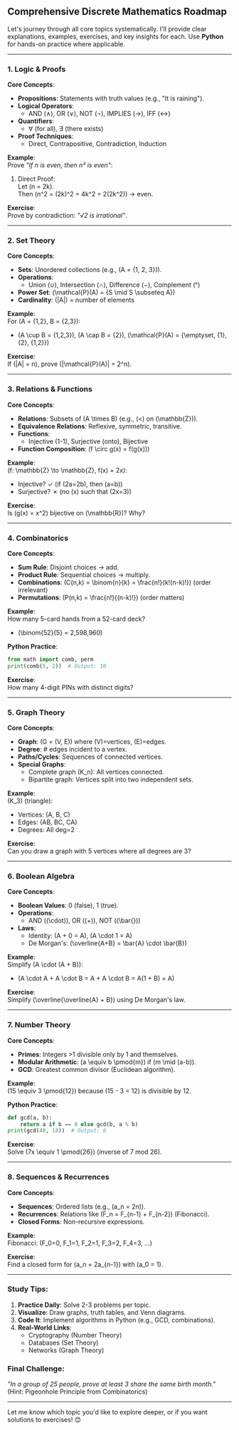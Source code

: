 ## Comprehensive Discrete Mathematics Roadmap  
Let's journey through all core topics systematically. I'll provide clear explanations, examples, exercises, and key insights for each. Use **Python** for hands-on practice where applicable.

---

### **1. Logic & Proofs**  
**Core Concepts**:  
- **Propositions**: Statements with truth values (e.g., "It is raining").  
- **Logical Operators**:  
  - AND (∧), OR (∨), NOT (¬), IMPLIES (→), IFF (↔)  
- **Quantifiers**:  
  - ∀ (for all), ∃ (there exists)  
- **Proof Techniques**:  
  - Direct, Contrapositive, Contradiction, Induction  

**Example**:  
Prove *"If n is even, then n² is even"*:  
1. Direct Proof:  
   Let \(n = 2k\).  
   Then \(n^2 = (2k)^2 = 4k^2 = 2(2k^2)\) → even.  

**Exercise**:  
Prove by contradiction: *"√2 is irrational"*.

---

### **2. Set Theory**  
**Core Concepts**:  
- **Sets**: Unordered collections (e.g., \(A = \{1, 2, 3\}\)).  
- **Operations**:  
  - Union (∪), Intersection (∩), Difference (−), Complement (ᶜ)  
- **Power Set**: \(\mathcal{P}(A) = \{S \mid S \subseteq A\}\)  
- **Cardinality**: \(|A|\) = number of elements  

**Example**:  
For \(A = \{1,2\}, B = \{2,3\}\):  
- \(A \cup B = \{1,2,3\}\), \(A \cap B = \{2\}\), \(\mathcal{P}(A) = \{\emptyset, \{1\}, \{2\}, \{1,2\}\}\)  

**Exercise**:  
If \(|A| = n\), prove \(|\mathcal{P}(A)| = 2^n\).

---

### **3. Relations & Functions**  
**Core Concepts**:  
- **Relations**: Subsets of \(A \times B\) (e.g., \(<\) on \(\mathbb{Z}\)).  
- **Equivalence Relations**: Reflexive, symmetric, transitive.  
- **Functions**:  
  - Injective (1-1), Surjective (onto), Bijective  
- **Function Composition**: \(f \circ g(x) = f(g(x))\)  

**Example**:  
\(f: \mathbb{Z} \to \mathbb{Z}, f(x) = 2x\):  
- Injective? ✓ (if \(2a=2b\), then \(a=b\))  
- Surjective? ✗ (no \(x\) such that \(2x=3\))  

**Exercise**:  
Is \(g(x) = x^2\) bijective on \(\mathbb{R}\)? Why?

---

### **4. Combinatorics**  
**Core Concepts**:  
- **Sum Rule**: Disjoint choices → add.  
- **Product Rule**: Sequential choices → multiply.  
- **Combinations**: \(C(n,k) = \binom{n}{k} = \frac{n!}{k!(n-k)!}\) (order irrelevant)  
- **Permutations**: \(P(n,k) = \frac{n!}{(n-k)!}\) (order matters)  

**Example**:  
How many 5-card hands from a 52-card deck?  
- \(\binom{52}{5} = 2,598,960\)  

**Python Practice**:  
```python
from math import comb, perm
print(comb(5, 2))  # Output: 10
```

**Exercise**:  
How many 4-digit PINs with distinct digits?

---

### **5. Graph Theory**  
**Core Concepts**:  
- **Graph**: \(G = (V, E)\) where \(V\)=vertices, \(E\)=edges.  
- **Degree**: # edges incident to a vertex.  
- **Paths/Cycles**: Sequences of connected vertices.  
- **Special Graphs**:  
  - Complete graph \(K_n\): All vertices connected.  
  - Bipartite graph: Vertices split into two independent sets.  

**Example**:  
\(K_3\) (triangle):  
- Vertices: \(A, B, C\)  
- Edges: \(AB, BC, CA\)  
- Degrees: All deg=2  

**Exercise**:  
Can you draw a graph with 5 vertices where all degrees are 3?

---

### **6. Boolean Algebra**  
**Core Concepts**:  
- **Boolean Values**: 0 (false), 1 (true).  
- **Operations**:  
  - AND (\(\cdot\)), OR (\(+\)), NOT (\(\bar{}\))  
- **Laws**:  
  - Identity: \(A + 0 = A\), \(A \cdot 1 = A\)  
  - De Morgan's: \(\overline{A+B} = \bar{A} \cdot \bar{B}\)  

**Example**:  
Simplify \(A \cdot (A + B)\):  
- \(A \cdot A + A \cdot B = A + A \cdot B = A(1 + B) = A\)  

**Exercise**:  
Simplify \(\overline{\overline{A} + B}\) using De Morgan's law.

---

### **7. Number Theory**  
**Core Concepts**:  
- **Primes**: Integers >1 divisible only by 1 and themselves.  
- **Modular Arithmetic**: \(a \equiv b \pmod{m}\) if \(m \mid (a-b)\).  
- **GCD**: Greatest common divisor (Euclidean algorithm).  

**Example**:  
\(15 \equiv 3 \pmod{12}\) because \(15 - 3 = 12\) is divisible by 12.  

**Python Practice**:  
```python
def gcd(a, b):
    return a if b == 0 else gcd(b, a % b)
print(gcd(48, 18))  # Output: 6
```

**Exercise**:  
Solve \(7x \equiv 1 \pmod{26}\) (inverse of 7 mod 26).

---

### **8. Sequences & Recurrences**  
**Core Concepts**:  
- **Sequences**: Ordered lists (e.g., \(a_n = 2n\)).  
- **Recurrences**: Relations like \(F_n = F_{n-1} + F_{n-2}\) (Fibonacci).  
- **Closed Forms**: Non-recursive expressions.  

**Example**:  
Fibonacci: \(F_0=0, F_1=1, F_2=1, F_3=2, F_4=3, ...\)  

**Exercise**:  
Find a closed form for \(a_n = 2a_{n-1}\) with \(a_0 = 1\).

---

### **Study Tips**:  
1. **Practice Daily**: Solve 2-3 problems per topic.  
2. **Visualize**: Draw graphs, truth tables, and Venn diagrams.  
3. **Code It**: Implement algorithms in Python (e.g., GCD, combinations).  
4. **Real-World Links**:  
   - Cryptography (Number Theory)  
   - Databases (Set Theory)  
   - Networks (Graph Theory)  

### **Final Challenge**:  
*"In a group of 25 people, prove at least 3 share the same birth month."*  
(Hint: Pigeonhole Principle from Combinatorics)

---

Let me know which topic you'd like to explore deeper, or if you want solutions to exercises! 😊
